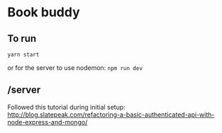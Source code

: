 # Book buddy

## To run

`yarn start `

or for the server to use nodemon:
`npm run dev`

## /server

Followed this tutorial during initial setup: http://blog.slatepeak.com/refactoring-a-basic-authenticated-api-with-node-express-and-mongo/
